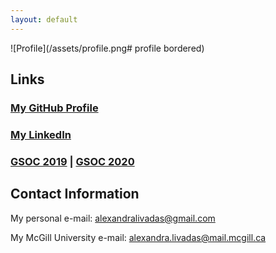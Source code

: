 ```yaml
---
layout: default
---
```


![Profile](/assets/profile.png# profile bordered)

## Links

### [My GitHub Profile](https://github.com/AlexandraLivadas)

### [My LinkedIn](https://www.linkedin.com/in/alexandra-livadas-6b7a7b158)

### [GSOC 2019](/pages/gsoc-2019.md) | [GSOC 2020](/pages/gsoc-2020.md)

## Contact Information
My personal e-mail: alexandralivadas@gmail.com

My McGill University e-mail: alexandra.livadas@mail.mcgill.ca



